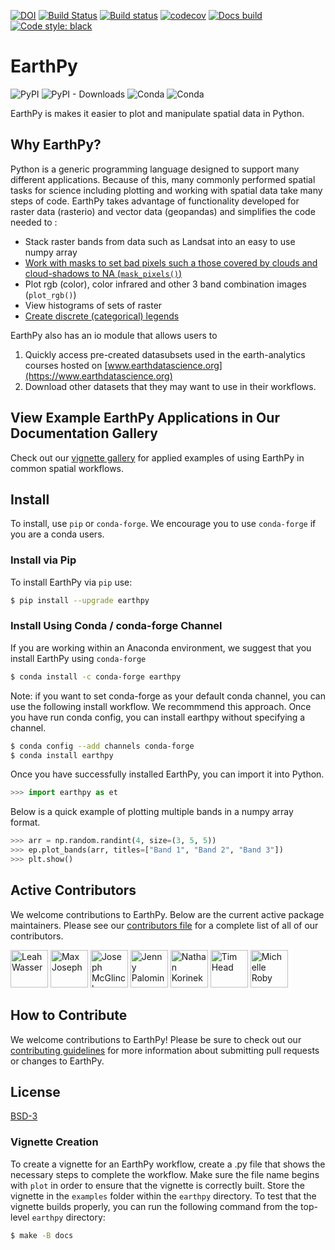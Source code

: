 [![DOI](https://zenodo.org/badge/122149160.svg)](https://zenodo.org/badge/latestdoi/122149160)
[![Build Status](https://travis-ci.org/earthlab/earthpy.svg?branch=master)](https://travis-ci.org/earthlab/earthpy)
[![Build status](https://ci.appveyor.com/api/projects/status/xgf5g4ms8qhgtp21?svg=true)](https://ci.appveyor.com/project/earthlab/earthpy)
[![codecov](https://codecov.io/gh/earthlab/earthpy/branch/master/graph/badge.svg)](https://codecov.io/gh/earthlab/earthpy)
[![Docs build](https://readthedocs.org/projects/earthpy/badge/?version=latest)](https://earthpy.readthedocs.io/en/latest/?badge=latest)
[![Code style: black](https://img.shields.io/badge/code%20style-black-000000.svg)](https://img.shields.io/badge/code%20style-black-000000.svg)

# EarthPy

![PyPI](https://img.shields.io/pypi/v/earthpy.svg?color=purple&style=plastic)
![PyPI - Downloads](https://img.shields.io/pypi/dm/earthpy.svg?color=purple&label=pypi%20downloads&style=plastic)
![Conda](https://img.shields.io/conda/v/conda-forge/earthpy.svg?color=purple&style=plastic)
![Conda](https://img.shields.io/conda/dn/conda-forge/earthpy.svg?color=purple&label=conda-forge%20downloads&style=plastic)

EarthPy is makes it easier to plot and manipulate spatial data in Python.

## Why EarthPy?

Python is a generic programming language designed to support many different applications. Because of this, many commonly
performed spatial tasks for science including plotting and working with spatial data take many steps of code. EarthPy 
takes advantage of functionality developed for raster data (rasterio) and vector data (geopandas) and simplifies the 
code needed to :

* Stack raster bands from data such as Landsat into an easy to use numpy array
* [Work with masks to set bad pixels such a those covered by clouds and cloud-shadows to NA (`mask_pixels()`)](https://earthpy.readthedocs.io/en/latest/gallery_vignettes/plot_stack_masks.html#sphx-glr-gallery-vignettes-plot-stack-masks-py)
* Plot rgb (color), color infrared and other 3 band combination images (`plot_rgb()`)
* View histograms of sets of raster 
* [Create discrete (categorical) legends](https://earthpy.readthedocs.io/en/latest/gallery_vignettes/plot_draw_legend_docs.html)

EarthPy also has an io module that allows users to 

1. Quickly access pre-created datasubsets used in the earth-analytics courses hosted 
on [www.earthdatascience.org](https://www.earthdatascience.org) 
2. Download other datasets that they may want to use in their workflows.

## View Example EarthPy Applications in Our Documentation Gallery  

Check out our [vignette gallery](https://earthpy.readthedocs.io/en/latest/gallery_vignettes/index.html) for 
applied examples of using EarthPy in common spatial workflows. 

## Install

To install, use `pip` or `conda-forge`. We encourage you to use `conda-forge` if you are a conda users. 

### Install via Pip

To install EarthPy via `pip` use:

```bash
$ pip install --upgrade earthpy
```

### Install Using Conda / conda-forge Channel

If you are working within an Anaconda environment, we suggest that you install EarthPy using 
`conda-forge`

```bash
$ conda install -c conda-forge earthpy
```

Note: if you want to set conda-forge as your default conda channel, you can use the following install workflow.
We recommmend this approach. Once you have run conda config, you can install earthpy without specifying a channel.

```bash
$ conda config --add channels conda-forge
$ conda install earthpy
```


Once you have successfully installed EarthPy, you can import it into Python.

```python
>>> import earthpy as et
```

Below is a quick example of plotting multiple bands in a numpy array format.

```python
>>> arr = np.random.randint(4, size=(3, 5, 5))
>>> ep.plot_bands(arr, titles=["Band 1", "Band 2", "Band 3"])
>>> plt.show()
```

## Active Contributors

We welcome contributions to EarthPy. Below are the current active package maintainers. Please see our
[contributors file](https://earthpy.readthedocs.io/en/latest/contributors.html) for a complete list of all 
of our contributors.


<a title="Leah Wasser" href="https://www.github.com/lwasser"><img width="60" height="60" alt="Leah Wasser" class="pull-left" src="https://avatars.githubusercontent.com/u/7649194?size=120" /></a>
<a title="Max Joseph" href="https://www.github.com/mbjoseph"><img width="60" height="60" alt="Max Joseph" class="pull-left" src="https://avatars.githubusercontent.com/u/2664564?size=120" /></a>
<a title="Joseph McGlinchy" href="https://www.github.com/joemcglinchy"><img width="60" height="60" alt="Joseph McGlinchy" class="pull-left" src="https://avatars.githubusercontent.com/u/4762214?size=120" /></a>
<a title="Jenny Palomino" href="https://www.github.com/jlpalomino"><img width="60" height="60" alt="Jenny Palomino" class="pull-left" src="https://avatars.githubusercontent.com/u/4017492?size=120" /></a>
<a title="Nathan Korinek" href="https://www.github.com/nkorinek"><img width="60" height="60" alt="Nathan Korinek" class="pull-left" src="https://avatars.githubusercontent.com/u/38253680?size=120" /></a>
<a title="Tim Head" href="https://www.github.com/betatim"><img width="60" height="60" alt="Tim Head" class="pull-left" src="https://avatars.githubusercontent.com/u/1448859?size=120" /></a>
<a title="Michelle Roby" href="https://www.github.com/mirob9363"><img width="60" height="60" alt="Michelle Roby" class="pull-left" src="https://avatars.githubusercontent.com/u/42818395?size=120" /></a>


## How to Contribute

We welcome contributions to EarthPy! Please be sure to check out our 
[contributing guidelines](https://earthpy.readthedocs.io/en/latest/contributing.html)
for more information about submitting pull requests or changes to EarthPy. 

## License

[BSD-3](https://github.com/earthlab/earthpy/blob/master/LICENSE)


### Vignette Creation

To create a vignette for an EarthPy workflow, create a .py file that shows the 
necessary steps to complete the workflow. Make sure the file name begins with
`plot` in order to ensure that the vignette is correctly built. Store the 
vignette in the `examples` folder within the `earthpy` directory. To test that 
the vignette builds properly, you can run the following command from the 
top-level `earthpy` directory:

```bash
$ make -B docs
```
